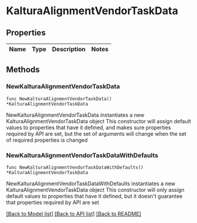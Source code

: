 # KalturaAlignmentVendorTaskData

## Properties

Name | Type | Description | Notes
------------ | ------------- | ------------- | -------------

## Methods

### NewKalturaAlignmentVendorTaskData

`func NewKalturaAlignmentVendorTaskData() *KalturaAlignmentVendorTaskData`

NewKalturaAlignmentVendorTaskData instantiates a new KalturaAlignmentVendorTaskData object
This constructor will assign default values to properties that have it defined,
and makes sure properties required by API are set, but the set of arguments
will change when the set of required properties is changed

### NewKalturaAlignmentVendorTaskDataWithDefaults

`func NewKalturaAlignmentVendorTaskDataWithDefaults() *KalturaAlignmentVendorTaskData`

NewKalturaAlignmentVendorTaskDataWithDefaults instantiates a new KalturaAlignmentVendorTaskData object
This constructor will only assign default values to properties that have it defined,
but it doesn't guarantee that properties required by API are set


[[Back to Model list]](../README.md#documentation-for-models) [[Back to API list]](../README.md#documentation-for-api-endpoints) [[Back to README]](../README.md)


